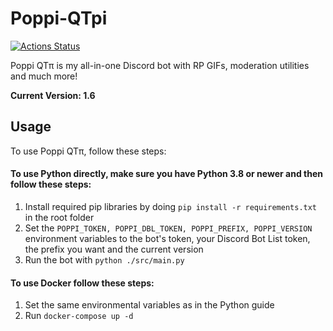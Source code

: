 # Poppi-QTpi
[![Actions Status](https://github.com/NatsumiHB/Poppi-QTpi/workflows/Build%20and%20Push%20to%20Docker/badge.svg)](https://github.com/NatsumiHB/Poppi-QTpi/actions)

Poppi QTπ is my all-in-one Discord bot with RP GIFs, moderation utilities and much more!

**Current Version: 1.6**

## Usage
To use Poppi QTπ, follow these steps:
#### To use Python directly, make sure you have Python 3.8 or newer and then follow these steps:
1. Install required pip libraries by doing `pip install -r requirements.txt` in the root folder
2. Set the `POPPI_TOKEN, POPPI_DBL_TOKEN, POPPI_PREFIX, POPPI_VERSION` environment variables to the bot's token,
your Discord Bot List token, the prefix you want and the current version
3. Run the bot with `python ./src/main.py`

#### To use Docker follow these steps:
1. Set the same environmental variables as in the Python guide
2. Run `docker-compose up -d`